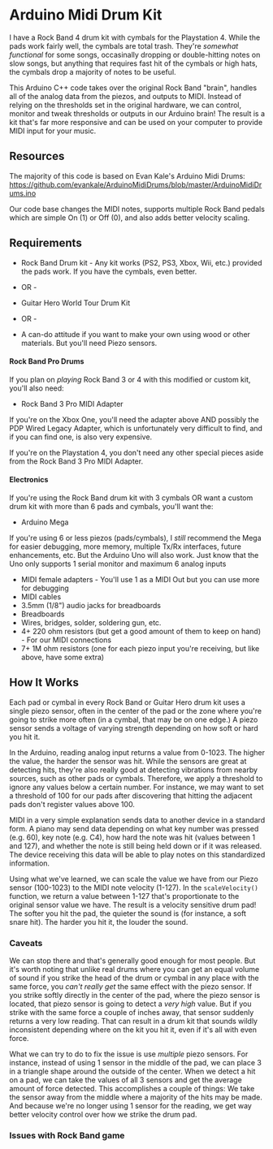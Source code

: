 # Arduino Midi Drum Kit

I have a Rock Band 4 drum kit with cymbals for the Playstation 4. While the pads work fairly well, the cymbals are total trash. They're _somewhat functional_ for some songs, occasinally dropping or double-hitting notes on slow songs, but anything that requires fast hit of the cymbals or high hats, the cymbals drop a majority of notes to be useful.

This Arduino C++ code takes over the original Rock Band "brain", handles all of the analog data from the piezos, and outputs to MIDI. Instead of relying on the thresholds set in the original hardware, we can control, monitor and tweak thresholds or outputs in our Arduino brain! The result is a kit that's far more responsive and can be used on your computer to provide MIDI input for your music.

## Resources

The majority of this code is based on Evan Kale's Arduino Midi Drums: https://github.com/evankale/ArduinoMidiDrums/blob/master/ArduinoMidiDrums.ino

Our code base changes the MIDI notes, supports multiple Rock Band pedals which are simple On (1) or Off (0), and also adds better velocity scaling.

## Requirements

* Rock Band Drum kit - Any kit works (PS2, PS3, Xbox, Wii, etc.) provided the pads work. If you have the cymbals, even better. 

- OR -

* Guitar Hero World Tour Drum Kit

- OR -

* A can-do attitude if you want to make your own using wood or other materials. But you'll need Piezo sensors.

#### Rock Band Pro Drums

If you plan on *playing* Rock Band 3 or 4 with this modified or custom kit, you'll also need:

* Rock Band 3 Pro MIDI Adapter

If you're on the Xbox One, you'll need the adapter above AND possibly the PDP Wired Legacy Adapter, which is unfortunately very difficult to find, and if you can find one, is also very expensive. 

If you're on the Playstation 4, you don't need any other special pieces aside from the Rock Band 3 Pro MIDI Adapter.

#### Electronics

If you're using the Rock Band drum kit with 3 cymbals OR want a custom drum kit with more than 6 pads and cymbals, you'll want the:
* Arduino Mega

If you're using 6 or less piezos (pads/cymbals), I _still_ recommend the Mega for easier debugging, more memory, multiple Tx/Rx interfaces, future enhancements, etc. But the Arduino Uno will also work. Just know that the Uno only supports 1 serial monitor and maximum 6 analog inputs

* MIDI female adapters - You'll use 1 as a MIDI Out but you can use more for debugging
* MIDI cables
* 3.5mm (1/8") audio jacks for breadboards
* Breadboards
* Wires, bridges, solder, soldering gun, etc.
* 4+ 220 ohm resistors (but get a good amount of them to keep on hand) - For our MIDI connections
* 7+ 1M ohm resistors (one for each piezo input you're receiving, but like above, have some extra)

## How It Works

Each pad or cymbal in every Rock Band or Guitar Hero drum kit uses a single piezo sensor, often in the center of the pad or the zone where you're going to strike more often (in a cymbal, that may be on one edge.) A piezo sensor sends a voltage of varying strength depending on how soft or hard you hit it. 

In the Arduino, reading analog input returns a value from 0-1023. The higher the value, the harder the sensor was hit. While the sensors are great at detecting hits, they're also really good at detecting vibrations from nearby sources, such as other pads or cymbals. Therefore, we apply a threshold to ignore any values below a certain number. For instance, we may want to set a threshold of 100 for our pads after discovering that hitting the adjacent pads don't register values above 100.

MIDI in a very simple explanation sends data to another device in a standard form. A piano may send data depending on what key number was pressed (e.g. 60), key note (e.g. C4), how hard the note was hit (values between 1 and 127), and whether the note is still being held down or if it was released. The device receiving this data will be able to play notes on this standardized information.

Using what we've learned, we can scale the value we have from our Piezo sensor (100-1023) to the MIDI note velocity (1-127). In the `scaleVelocity()` function, we return a value between 1-127 that's proportionate to the original sensor value we have. The result is a velocity sensitive drum pad! The softer you hit the pad, the quieter the sound is (for instance, a soft snare hit). The harder you hit it, the louder the sound.

### Caveats

We can stop there and that's generally good enough for most people. But it's worth noting that unlike real drums where you can get an equal volume of sound if you strike the head of the drum or cymbal in any place with the same force, you _can't really get_ the same effect with the piezo sensor. If you strike softly directly in the center of the pad, where the piezo sensor is located, that piezo sensor is going to detect a *very high* value. But if you strike with the same force a couple of inches away, that sensor suddenly returns a very low reading. That can result in a drum kit that sounds wildly inconsistent depending where on the kit you hit it, even if it's all with even force.

What we can try to do to fix the issue is use _multiple_ piezo sensors. For instance, instead of using 1 sensor in the middle of the pad, we can place 3 in a triangle shape around the outside of the center. When we detect a hit on a pad, we can take the values of all 3 sensors and get the average amount of force detected. This accomplishes a couple of things: We take the sensor away from the middle where a majority of the hits may be made. And because we're no longer using 1 sensor for the reading, we get way better velocity control over how we strike the drum pad.

### Issues with Rock Band game

